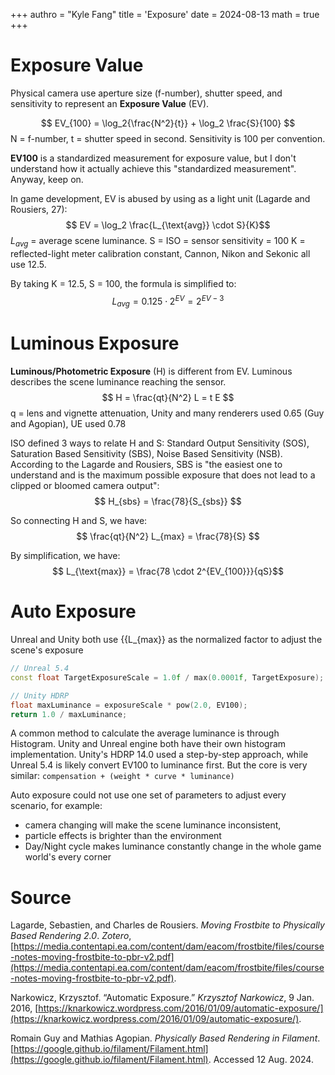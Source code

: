 +++
authro = "Kyle Fang"
title = 'Exposure'
date = 2024-08-13
math = true
+++

# Exposure Value

Physical camera use aperture size (f-number), shutter speed, and sensitivity to represent an **Exposure Value** (EV). 

$$
EV_{100} = \log_2{\frac{N^2}{t}} + \log_2 \frac{S}{100}
$$
N = f-number, t = shutter speed in second. Sensitivity is 100 per convention. 

**EV100** is a standardized measurement for exposure value, but I don't understand how it actually achieve this "standardized measurement". Anyway, keep on.

In game development, EV is abused by using as a light unit (Lagarde and Rousiers, 27):
$$
EV​ = \log_2​​ \frac{L_{\text{avg}} \cdot S}{K}​
$$
$L_{avg}$ = average scene luminance. 
S = ISO = sensor sensitivity = 100
K = reflected-light meter calibration constant, Cannon, Nikon and Sekonic all use 12.5.

By taking K = 12.5, S = 100, the formula is simplified to:
$$
L_{avg} = 0.125 \cdot 2^{EV} = 2^{EV - 3}
$$

# Luminous Exposure

**Luminous/Photometric Exposure** (H) is different from EV. Luminous describes the scene luminance reaching the sensor.
$$
H = \frac{qt}{N^2} L = t E
$$
q = lens and vignette attenuation, Unity and many renderers used 0.65 (Guy and Agopian), UE used  0.78

ISO defined 3 ways to relate H and S: Standard Output Sensitivity (SOS), Saturation Based Sensitivity (SBS), Noise Based Sensitivity (NSB). According to the Lagarde and Rousiers, SBS is "the easiest one to understand and is the maximum possible exposure that does not lead to a clipped or bloomed camera output":
$$
H_{sbs} = \frac{78}{S_{sbs}}
$$

So connecting H and S, we have:
$$
\frac{qt}{N^2} L_{max} = \frac{78}{S}
$$

By simplification, we have:
$$
L_{\text{max}} = \frac{78 \cdot  2^{EV_{100}}}{qS}​
$$

# Auto Exposure

Unreal and Unity both use {{L_{max}} as the normalized factor to adjust the scene's exposure
```c++
// Unreal 5.4
const float TargetExposureScale = 1.0f / max(0.0001f, TargetExposure);

// Unity HDRP
float maxLuminance = exposureScale * pow(2.0, EV100);
return 1.0 / maxLuminance;
```

A common method to calculate the average luminance is through Histogram. Unity and Unreal engine both have their own histogram implementation. Unity's HDRP 14.0 used a step-by-step approach, while Unreal 5.4 is likely convert EV100 to luminance first. But the core is very similar: `compensation + (weight * curve * luminance)`

Auto exposure could not use one set of parameters to adjust every scenario, for example:
- camera changing will make the scene luminance inconsistent,
- particle effects is brighter than the environment
- Day/Night cycle makes luminance constantly change in the whole game world's every corner


# Source

Lagarde, Sebastien, and Charles de Rousiers. _Moving Frostbite to Physically Based Rendering 2.0_. _Zotero_, [https://media.contentapi.ea.com/content/dam/eacom/frostbite/files/course-notes-moving-frostbite-to-pbr-v2.pdf](https://media.contentapi.ea.com/content/dam/eacom/frostbite/files/course-notes-moving-frostbite-to-pbr-v2.pdf).

Narkowicz, Krzysztof. “Automatic Exposure.” _Krzysztof Narkowicz_, 9 Jan. 2016, [https://knarkowicz.wordpress.com/2016/01/09/automatic-exposure/](https://knarkowicz.wordpress.com/2016/01/09/automatic-exposure/).

Romain Guy and Mathias Agopian. _Physically Based Rendering in Filament_. [https://google.github.io/filament/Filament.html](https://google.github.io/filament/Filament.html). Accessed 12 Aug. 2024.